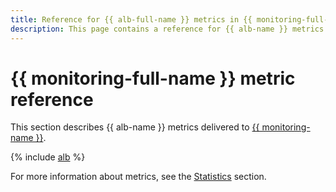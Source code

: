 ```yaml
---
title: Reference for {{ alb-full-name }} metrics in {{ monitoring-full-name }}
description: This page contains a reference for {{ alb-name }} metrics delivered to {{ monitoring-full-name }}.
---
```


# {{ monitoring-full-name }} metric reference

This section describes {{ alb-name }} metrics delivered to [{{ monitoring-name }}](../monitoring/).

{% include [alb](../_includes/monitoring/metrics-ref/alb.md) %}

For more information about metrics, see the [Statistics](./concepts/application-load-balancer.md#stats) section.
